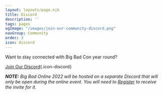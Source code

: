 ```yaml
---
layout: layouts/page.njk
title: Discord
description: ''
tags: pages
ogImage: "/images/join-our-community-discord.png"
navGroup: Community
order: 3
icon: discord
---
```

Want to stay connected with Big Bad Con year round?

[Join Our Discord](https://discord.gg/ZzPqYE3){.icon-discord}

**_NOTE:_** _Big Bad Online 2022 will be hosted on a separate Discord that will only be open during the online event. You will need to_ [_Register_](/register) _to receive the invite for it._